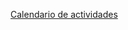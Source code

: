 [Calendario de actividades](https://www.notion.so/2c1151313e9346f786a6c69ad7557012?v=edb3093fca5549399baab6c840d33e2e)
